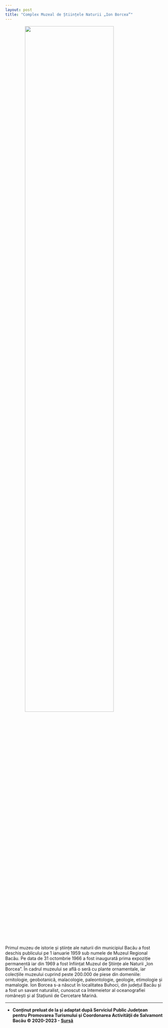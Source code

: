 ```yaml
---
layout: post
title: "Complex Muzeal de Științele Naturii „Ion Borcea”"
---
```


<img src="https://1.bp.blogspot.com/-Ywun59G0FnI/T6Q6su8WDUI/AAAAAAAAI50/hh_vjwhgMCk/s1600/Aloe+vera+%25283%2529.jpg" style="display: block; margin-left: auto; margin-right: auto; width: 75%;">

Primul muzeu de istorie și științe ale naturii din municipiul Bacău a fost deschis publicului pe 1 ianuarie 1959 sub numele de Muzeul Regional Bacău. Pe data de 31 octombrie 1966 a fost inaugurată prima expoziție permanentă iar din 1969 a fost înființat Muzeul de Științe ale Naturii „Ion Borcea”. În cadrul muzeului se află o seră cu plante ornamentale, iar colecțiile muzeului cuprind peste 200.000 de piese din domeniile: ornitologie, geobotanică, malacologie, paleontologie, geologie, etimologie și mamalogie. Ion Borcea s-a născut în localitatea Buhoci, din județul Bacău și a fost un savant naturalist, cunoscut ca întemeietor al oceanografiei românești și al Stațiunii de Cercetare Marină.

---

* **Conținut preluat de la și adaptat după Serviciul Public Judeţean pentru Promovarea Turismului şi Coordonarea Activităţii de Salvamont Bacău © 2020-2023 - [Sursă](https://turism-bacau.ro/atractii/complex-muzeal-de-stiintele-naturii-ion-borcea-bacau/)**

